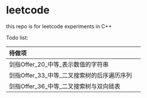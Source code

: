# leetcode

this repo is for leetcode experiments in C++

Todo list:

| 待做项                         |  |
|:----------------------------|:-|
| 剑指Offer_20_中等_表示数值的字符串      |  |
| 剑指Offer_33_中等_二叉搜索树的后序遍历序列  |  |
| 剑指Offer_36_中等_二叉搜索树与双向链表    |  |
